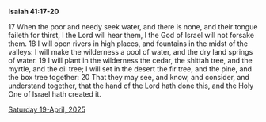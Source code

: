 **Isaiah 41:17-20**

17 When the poor and needy seek water, and there is none, and their tongue faileth for thirst, I the Lord will hear them, I the God of Israel will not forsake them. 18 I will open rivers in high places, and fountains in the midst of the valleys: I will make the wilderness a pool of water, and the dry land springs of water. 19 I will plant in the wilderness the cedar, the shittah tree, and the myrtle, and the oil tree; I will set in the desert the fir tree, and the pine, and the box tree together: 20 That they may see, and know, and consider, and understand together, that the hand of the Lord hath done this, and the Holy One of Israel hath created it.

[Saturday 19-April, 2025](https://getbible.life/kjv/Isaiah/41/17-20)
